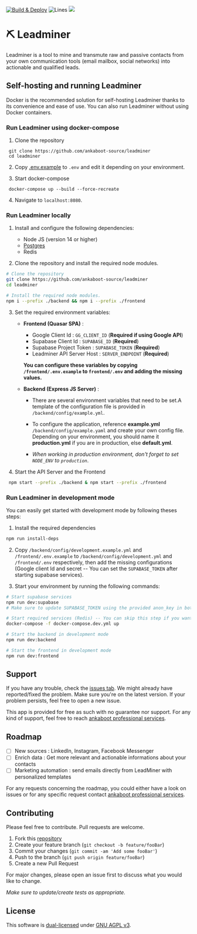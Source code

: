 <P><a href="https://github.com/ankaboot-source/leadminer/actions/workflows/Deploy.yml"><img src="https://github.com/ankaboot-source/leadminer/actions/workflows/Deploy.yml/badge.svg?branch=main" alt="Build & Deploy"></a>
<img src="https://img.shields.io/badge/Coverage-87.9%25-yellow.svg?style=flat" alt="Lines"> </a><a href="https://codeclimate.com/repos/6318a10510f06201be01345a/maintainability"><img src="https://api.codeclimate.com/v1/badges/54ee3c20614d0ae8314b/maintainability" /></a></p>

# ⛏ Leadminer

Leadminer is a tool to mine and transmute raw and passive contacts from your own communication tools (email mailbox, social networks) into actionable and qualified leads.

## Self-hosting and running Leadminer

Docker is the recommended solution for self-hosting Leadminer thanks to its convenience and ease of use. You can also run Leadminer without using Docker containers.

### Run Leadminer using docker-compose

1. Clone the repository

```shell
 git clone https://github.com/ankaboot-source/leadminer
 cd leadminer
```

2. Copy [.env.example](/.env.example) to `.env` and edit it depending on your environment.

3. Start docker-compose

```
 docker-compose up --build --force-recreate
```

4. Navigate to `localhost:8080`.

### Run Leadminer locally

1. Install and configure the following dependencies:

   - Node JS (version 14 or higher)
   - [Postgres](https://www.postgresql.org/docs/current/tutorial-start.html)
   - Redis

2. Clone the repository and install the required node modules.

```sh
# Clone the repository
git clone https://github.com/ankaboot-source/leadminer
cd leadminer

# Install the required node modules.
npm i --prefix ./backend && npm i --prefix ./frontend
```

3.  Set the required environment variables:

    - **Frontend (Quasar SPA)** :

      - Google Client Id : `GG_CLIENT_ID` (**Required if using Google API**)
      - Supabase Client Id : `SUPABASE_ID` (**Required**)
      - Supabase Project Token : `SUPABASE_TOKEN` (**Required**)
      - Leadminer API Server Host : `SERVER_ENDPOINT` (**Required**)

      **You can configure these variables by copying `/frontend/.env.example` to `frontend/.env` and adding the missing values.**

    - **Backend (Express JS Server)** :

      - There are several environment variables that need to be set.A template of the configuration file is provided in `/backend/config/example.yml`.

      - To configure the application, reference **example.yml** `/backend/config/example.yaml` and create your own config file. Depending on your environment, you should name it **production.yml** if you are in production, else **default.yml**.

      - _When working in production environment, don't forget to set `NODE_ENV` to `production`_.

4.  Start the API Server and the Frontend

```sh
 npm start --prefix ./backend & npm start --prefix ./frontend
```

### Run Leadminer in development mode

You can easily get started with development mode by following theses steps:

1. Install the required dependencies

```sh
npm run install-deps
```

2. Copy `/backend/config/development.example.yml` and `/frontend/.env.example` to `/backend/config/development.yml` and `/frontend/.env` respectively, then add the missing configurations (Google client Id and secret -- You can set the `SUPABASE_TOKEN` after starting supabase services).

3. Start your environment by running the following commands:

```sh
# Start supabase services
npm run dev:supabase
# Make sure to update SUPABASE_TOKEN using the provided anon_key in both frontend and backend

# Start required services (Redis) -- You can skip this step if you want to use your local instances
docker-compose -f docker-compose.dev.yml up

# Start the backend in development mode
npm run dev:backend

# Start the frontend in development mode
npm run dev:frontend
```

## Support

If you have any trouble, check the [issues tab](https://github.com/ankaboot-source/leadminer/issues). We might already have reported/fixed the problem. Make sure you're on the latest version. If your problem persists, feel free to open a new issue.

This app is provided for free as such with no guarantee nor support. For any kind of support, feel free to reach [ankaboot professional services](contact@ankaboot.fr).

## Roadmap

- [ ] New sources : LinkedIn, Instagram, Facebook Messenger
- [ ] Enrich data : Get more relevant and actionable informations about your contacts
- [ ] Marketing automation : send emails directly from LeadMiner with personalized templates

For any requests concerning the roadmap, you could either have a look on issues or for any specific request contact [ankaboot professional services](contact@ankaboot.fr).

## Contributing

Please feel free to contribute. Pull requests are welcome.

1. Fork this [repository](https://github.com/ankaboot-source/leadminer)
2. Create your feature branch (`git checkout -b feature/fooBar`)
3. Commit your changes (`git commit -am 'Add some fooBar'`)
4. Push to the branch (`git push origin feature/fooBar`)
5. Create a new Pull Request

For major changes, please open an issue first to discuss what you would like to change.

_Make sure to update/create tests as appropriate._

## License

This software is [dual-licensed](DUAL-LICENSE.md) under [GNU AGPL v3](LICENSE).
